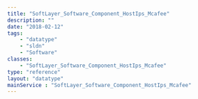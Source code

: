 ```yaml
---
title: "SoftLayer_Software_Component_HostIps_Mcafee"
description: ""
date: "2018-02-12"
tags:
    - "datatype"
    - "sldn"
    - "Software"
classes:
    - "SoftLayer_Software_Component_HostIps_Mcafee"
type: "reference"
layout: "datatype"
mainService : "SoftLayer_Software_Component_HostIps_Mcafee"
---
```

